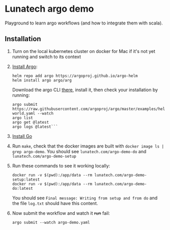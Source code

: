 # Lunatech argo demo

Playground to learn argo workflows (and how to integrate them with scala).

## Installation

1. Turn on the local kubernetes cluster on docker for Mac if it's not yet running and switch to its context
2. [Install Argo](https://argoproj.github.io/argo-workflows/quick-start/):

       helm repo add argo https://argoproj.github.io/argo-helm
       helm install argo argo/arg

   Download the argo CLI [there](https://github.com/argoproj/argo-workflows/releases), install it, then check your installation by running:

       argo submit https://raw.githubusercontent.com/argoproj/argo/master/examples/hello-world.yaml --watch
       argo list
       argo get @latest
       argo logs @latest```

3. [Install Go](https://golang.org/doc/tutorial/getting-started)
4. Run `make`, check that the docker images are built with `docker image ls | grep argo-demo`. You should see `lunatech.com/argo-demo-do` and `lunatech.com/argo-demo-setup`
5. Run these commands to see it working locally:

       docker run -v $(pwd):/app/data --rm lunatech.com/argo-demo-setup:latest
       docker run -v $(pwd):/app/data --rm lunatech.com/argo-demo-do:latest
	
   You should see `Final message: Writing from setup and from do` and the file `log.txt` should have this content.

6. Now submit the workflow and watch it ~~run~~ fail:

       argo submit --watch argo-demo.yaml

